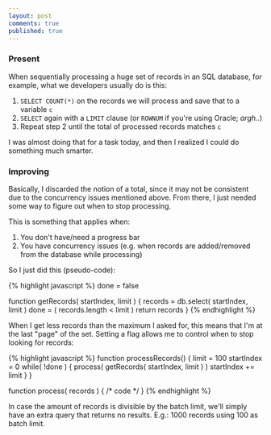```yaml
---
layout: post
comments: true
published: true
---
```


### Present

When sequentially processing a huge set of records in an SQL database, for example, what we developers usually do is this:

1. `SELECT COUNT(*)` on the records we will process and save that to a variable `c`
2. `SELECT` again with a `LIMIT` clause (or `ROWNUM` if you're using Oracle; *argh..*)
3. Repeat step 2 until the total of processed records matches `c`

I was almost doing that for a task today, and then I realized I could do something much smarter.

<!-- more -->

### Improving

Basically, I discarded the notion of a total, since it may not be consistent due to the concurrency issues mentioned above. From there, I just needed some way to figure out when to stop processing.

This is something that applies when:

 1. You don't have/need a progress bar
 1. You have concurrency issues (e.g. when records are added/removed from the database while processing)

So I just did this (pseudo-code):

{% highlight javascript %}
done = false

function getRecords( startIndex, limit ) {
  records = db.select( startIndex, limit )
  done = ( records.length < limit )
  return records
}
{% endhighlight %}

When I get less records than the maximum I asked for, this means that I'm at the last "page" of the set. Setting a flag allows me to control when to stop looking for records:

{% highlight javascript %}
function processRecords() {
  limit = 100
  startIndex = 0
  while( !done ) {
    process( getRecords( startIndex, limit ) )
    startIndex += limit
  }
}

function process( records ) { /* code */ }
{% endhighlight %}

In case the amount of records is divisible by the batch limit, we'll simply have an extra query that returns no results. E.g.: 1000 records using 100 as batch limit.